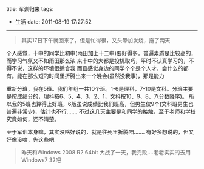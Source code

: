 title: 军训归来
tags:
  - 生活
date: 2011-08-19 17:27:52
---

> 其实17日下午就回来了，但是忙得很，又头晕加发烧，拖了两天

个人感觉，十中的同学比初中(雨田加上十二中)要好得多，普遍素质是比较高的，而学习气氛又不如雨田那么浓
来十中的大都是投机取巧，平时不认真学习的，不得不说，这样的环境很适合我
而且感觉身边的同学个个是个人才，会什么的都有。能在那么短的时间里折腾出来一个晚会(虽然没我事)，那是能力

重新分班，我在5班。我们年组一共10个班。1-6是理科，7-10是文科。分班主要是按成绩分的，理科按6、5、4、3、2、1，文科按10、9、8、7(分数降序)。
所以我的5班也算得上好班，6版虽说成绩比我们班高，但男生仅9个(文科班男生也普遍非常少)，估计也不行&#8230;&#8230;.
不过这几天主要是和同学的接触，至于老师和学校究竟如何，还不清楚。

至于军训本身嘛，其实没啥好说的，就是往死里折腾咱&#8230;&#8230;.
有好多想说的，但又好像没啥，先这些吧

> 昨天和Windows 2008 R2 64bit 大战了一天，我完败&#8230;.老老实实的去用Windows7 32吧